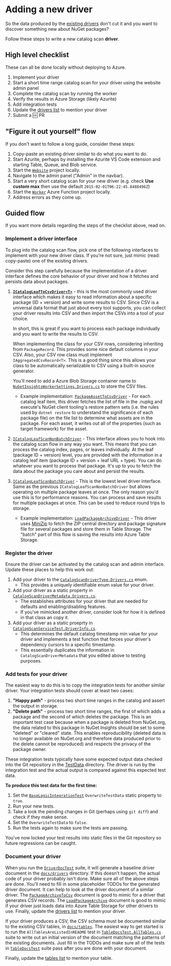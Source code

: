 # Adding a new driver

So the data produced by the [existing drivers](../docs/drivers/README.md) don't cut it and you want to discover something
new about NuGet packages?

Follow these steps to write a new catalog scan **driver**.

## High level checklist

These can all be done locally without deploying to Azure.

1. Implement your driver
1. Start a short time range catalog scan for your driver using the website admin panel
1. Complete the catalog scan by running the worker
1. Verify the results in Azure Storage (likely Azurite)
1. Add integration tests
2. Update the [drivers list](../docs/drivers/README.md) to mention your driver
3. Submit a 🆒 PR

## "Figure it out yourself" flow

If you don't want to follow a long guide, consider these steps:

1. Copy-paste an existing driver similar to do what you want to do.
2. Start Azurite, perhaps by installing the Azurite VS Code extension and starting Table, Queue, and Blob service.
3. Start the [`Website`](../src/Website) project locally.
4. Navigate to the admin panel ("Admin" in the navbar).
5. Start a very short catalog scan for your new driver (e.g. check **Use custom max** then use the default `2015-02-01T06:22:45.8488496Z`)
6. Start the [`Worker`](../src/Worker) Azure Function project locally.
7. Address errors as they come up.

## Guided flow

If you want more details regarding the steps of the checklist above, read on.

### Implement a driver interface

To plug into the catalog scan flow, pick one of the following interfaces to implement with your new driver class. If
you're not sure, just mimic (read: copy-paste) one of the existing drivers.

Consider this step carefully because the implementation of a driver interface defines the core behavior of your driver
and how it fetches and persists data about packages.

1. [**`ICatalogLeafToCsvDriver<T>`**](../src/Worker.Logic/CatalogScan/CatalogScanToCsv/CatalogLeafToCsv/ICatalogLeafToCsvDriver.cs) -
   this is the most commonly used driver interface which makes it easy to read information about a specific package (ID +
   version) and write some results to CSV. Since CSV is a universal data format that just about every tool supports,
   you can collect your driver results into CSV and then import the CSVs into a tool of your choice.

   In short, this is great if you want to process each package individually and you want to write the results to CSV.

   When implementing the class for your CSV rows, considering inheriting from `PackageRecord`. This provides some nice
   default columns in your CSV. Also, your CSV row class must implement `IAggregatedCsvRecord<T>`. This is a good thing since this
   allows your class to be automatically serializable to CSV using a built-in source generator.

   You'll need to add a Azure Blob Storage container name to
   [`NuGetInsightsWorkerSettings.Drivers.cs`](../src/Worker.Logic/NuGetInsightsWorkerSettings.Drivers.cs) to store the CSV files.

   - Example implementation: [`PackageAssetToCsvDriver`](../src/Worker.Logic/Drivers/PackageAssetToCsv/PackageAssetToCsvDriver.cs) -
     For each catalog leaf item, this driver fetches the list of file in the .nupkg and execute's NuGet client tooling's
     restore pattern sets (i.e. the rules used by `dotnet restore` to understand the significance of each package file)
     on the file list to determine what assets are in the package. For each asset, it writes out all of the properties (such
     as target framework) for the asset.

1. [`ICatalogLeafScanNonBatchDriver`](../src/Worker.Logic/CatalogScan/ICatalogLeafScanNonBatchDriver.cs) -
   This interface allows you to hook into the catalog scan flow in any way you want. This means that you can process
   the catalog index, pages, or leaves individually. At the leaf (package ID + version) level, you are provided with the
   information in a catalog leaf item (package ID + version + leaf URL + type). You can do whatever you want to process
   that package. It's up to you to fetch the data about the package you care about and persist the results.

1. [`ICatalogLeafScanBatchDriver`](../src/Worker.Logic/CatalogScan/ICatalogLeafScanBatchDriver.cs) -
   This is the lowest level driver interface. Same as the previous `ICatalogLeafScanNonBatchDriver` but allows
   operating on multiple package leaves at once. The only reason you'd use this is for performance reasons. You can
   process and save results for multiple packages at once. This can be used to reduce round trips to storage.

   - Example implementation: [`LoadPackageArchiveDriver`](../src/Worker.Logic/Drivers/LoadPackageArchive/LoadPackageArchiveDriver.cs) -
     This driver uses [MiniZip](https://github.com/joelverhagen/MiniZip) to fetch the ZIP central directory and package
     signature file for several packages and store them in Table Storage. The "batch" part of this flow is saving the
     results into Azure Table Storage.

### Register the driver

Ensure the driver can be activated by the catalog scan and admin interface. Update these places to help this work out:

1. Add your driver to the [`CatalogScanDriverType.Drivers.cs`](../src/Worker.Logic/CatalogScan/CatalogScanDriverType.Drivers.cs) enum.
   - This provides a uniquely identifiable enum value for your driver.
2. Add your driver as a static property in [`CatalogScanDriverMetadata.Drivers.cs`](../src/Worker.Logic/CatalogScan/CatalogScanDriverMetadata.Drivers.cs).
   - The establishes attributes for your driver that are needed for defaults and enabling/disabling features.
   - If you've mimicked another driver, consider look for how it is defined in that class an copy it.
3. Add your driver as a static proeprty in [`CatalogScanServiceTest.DriverInfo.cs`](../test/Worker.Logic.Test/CatalogScan/CatalogScanServiceTest.DriverInfo.cs).
   - This determines the default catalog timestamp min value for your driver and implements a test function that forces your driver's dependency cursors to a specific timestamp.
   - This essentially duplicates the information in `CatalogScanDriverMetadata` that you edited above to testing purposes.

### Add tests for your driver

The easiest way to do this is to copy the integration tests for another similar driver. Your integration tests should
cover at least two cases:

1. **"Happy path"** - process two short time ranges in the catalog and assert the output in storage.
1. **"Delete path"** - process two short time ranges, the first of which adds a package and the second of which deletes
   the package. This is an important test case because when a package is deleted from NuGet.org, the data related to this
   package in NuGet Insights should be set to some "deleted" or "cleared" state. This enables reproducibility (deleted
   data is no longer available on NuGet.org and therefore data produced prior to the delete cannot be reproduced) and
   respects the privacy of the package owner.

These integration tests typically have some expected output data checked into the Git repository in the
[TestData](../test/Worker.Logic.Test/TestData) directory. The driver is run by the integration test and
the actual output is compared against this expected test data.

**To produce this test data for the first time:**

1. Set the [`BaseLogicIntegrationTest`](../test/Logic.Test/TestSupport/BaseLogicIntegrationTest.cs) `OverwriteTestData`
   static property to `true`.
1. Run your new tests.
1. Take a look the pending changes in Git (perhaps using `git diff`) and check if they make sense.
1. Set the `OverwriteTestData` to `false`.
1. Run the tests again to make sure the tests are passing.

You've now locked your test results into static files in the Git repository so future regressions can be caught.

### Document your driver

When you run the [`DriverDocTest`](../test/Worker.Logic.Test/Docs/DriverDocsTest.cs) suite, it will generate a baseline driver document in the [`docs/drivers`](drivers) directory. If this doesn't happen, the actual code of your driver probably isn't done. Make sure all of the above steps are done. You'll need to fill in some placeholder TODOs for the generated driver document. It can help to look at the driver document of a similar driver. The [`PackageArchiveToCsv`](drivers/PackageArchiveToCsv.md) document is good to mimic for a driver that generates CSV records. The [`LoadPackageArchive`](drivers/LoadPackageArchive.md) document is good to mimic if your driver just loads data into Azure Table Storage for other drivers to use. Finally, update the [drivers list](drivers/README.md) to mention your driver.

If your driver produces a CSV, the CSV schema must be documented similar to the existing CSV tables, in
[`docs/tables`](tables). The easiest way to get started is to run the `AllTablesAreListedInREADME` test in
[`TableDocsTest.AllTables.cs`](../test/Worker.Logic.Test/Docs/TableDocsTest.AllTables.cs) suite to write out an initial version of the document
matching the patterns of the existing documents. Just fill in the TODOs and make sure all of the tests in
[`TableDocsTest`](../test/Worker.Logic.Test/Docs/TableDocsTest.cs) suite pass after you are done with your document.

Finally, update the [tables list](tables/README.md) to mention your table.
